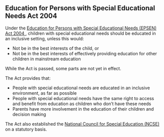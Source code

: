 ##  Education for Persons with Special Educational Needs Act 2004

Under the [ Education for Persons with Special Educational Needs (EPSEN) Act
2004 ](https://revisedacts.lawreform.ie/eli/2004/act/30/revised/en/html) ,
children with special educational needs should be educated in an inclusive
setting, unless this would:

  * Not be in the best interests of the child, or 
  * Not be in the best interests of effectively providing education for other children in mainstream education 

While the Act is passed, some parts are not yet in effect.

The Act provides that:

  * People with special educational needs are educated in an inclusive environment, as far as possible 
  * People with special educational needs have the same right to access and benefit from education as children who don’t have these needs 
  * Parents have more involvement in the education of their children and decision making 

The Act also established the [ National Council for Special Education (NCSE)
](https://ncse.ie/) on a statutory basis.
